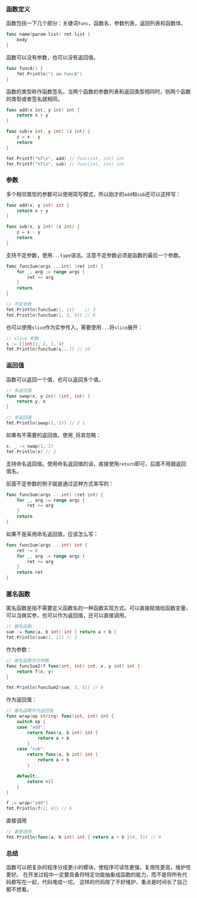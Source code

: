 ### 函数定义

函数包括一下几个部分：关键词```func```，函数名，参数列表，返回列表和函数体。

``` go
func name(param-list) ret-list {
    body
}
```

函数可以没有参数，也可以没有返回值。

``` go
func funcA() {
    fmt.Println("i am funcA")
}
```

函数的类型称作函数签名，当两个函数的参数列表和返回类型相同时，则两个函数的类型或者签名就相同。

``` go
func add(x int, y int) int {
    return x + y
}

func sub(x int, y int) (z int) {
    z = x - y
    return
}

fmt.Printf("%T\n", add) // func(int, int) int
fmt.Printf("%T\n", sub) // func(int, int) int
```

### 参数

多个相邻类型的参数可以使用简写模式，所以刚才的```add```和```sub```还可以这样写：

``` go
func add(x, y int) int {
    return x + y
}

func sub(x, y int) (z int) {
    z = x - y
    return
}
```

支持不定参数，使用```...type```语法。注意不定参数必须是函数的最后一个参数。

``` go
func funcSum(args ...int) (ret int) {
    for _, arg := range args {
        ret += arg
    }
    return
}

// 不定参数
fmt.Println(funcSum(1, 2))    // 3
fmt.Println(funcSum(1, 2, 3)) // 6
```

也可以使用```slice```作为实参传入，需要使用```...```将```slice```展开：

``` go
// slice 参数
s := []int{1, 2, 3, 4}
fmt.Println(funcSum(s...)) // 10
```

### 返回值

函数可以返回一个值，也可以返回多个值。

``` go
// 多返回值
func swap(x, y int) (int, int) {
    return y, x
}

// 多返回值
fmt.Println(swap(1, 2)) // 2 1
```

如果有不需要的返回值，使用```_```将其忽略：

``` go
x, _ := swap(1, 2)
fmt.Println(x) // 2
```

支持命名返回值。使用命名返回值的话，直接使用```return```即可，后面不用跟返回值名。

前面不定参数的例子就是通过这种方式来写的：

``` go
func funcSum(args ...int) (ret int) {
    for _, arg := range args {
        ret += arg
    }
    return
}
```

如果不是采用命名返回值，应该怎么写：

``` go
func funcSum(args ...int) int {
    ret := 0
    for _, arg := range args {
        ret += arg
    }
    return ret
}
```

### 匿名函数

匿名函数是指不需要定义函数名的一种函数实现方式。可以直接赋值给函数变量，可以当做实参，也可以作为返回值，还可以直接调用。

``` go
// 匿名函数
sum := func(a, b int) int { return a + b }
fmt.Println(sum(1, 2)) // 3
```

作为参数：

``` go
// 匿名函数作为参数
func funcSum2(f func(int, int) int, x, y int) int {
    return f(x, y)
}

fmt.Println(funcSum2(sum, 3, 5)) // 8
```

作为返回值：

``` go
// 匿名函数作为返回值
func wrap(op string) func(int, int) int {
    switch op {
    case "add":
        return func(a, b int) int {
            return a + b
        }
    case "sub":
        return func(a, b int) int {
            return a + b
        }

    default:
        return nil
    }
}

f := wrap("add")
fmt.Println(f(2, 4)) // 6
```

直接调用

``` go
// 直接调用
fmt.Println(func(a, b int) int { return a + b }(4, 5)) // 9
```

### 总结

函数可以把复杂的程序分成更小的模块，使程序可读性更强，复用性更高，维护性更好。
在开发过程中一定要具备将特定功能抽象成函数的能力，而不是将所有代码都写在一起，代码堆成一坨。
这样的代码除了不好维护，重点是时间长了自己都不想看。
